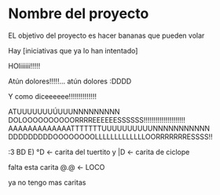 Nombre del proyecto 
===================

EL objetivo del proyecto es
hacer bananas que pueden volar

Hay [iniciativas que ya lo han intentado] 

HOliiiiii!!!!! 

Atún dolores!!!!!... atún dolores :DDDD

Y como diceeeeee!!!!!!!!!!!!!! 

ATUUUUUUUÚUUUNNNNNNNNN DOLOOOOOOOOOORRRREEEEEESSSSSS!!!!!!!!!!!!!!!!!!!!!
AAAAAAAAAAAAATTTTTTTUUUUUUUUUUNNNNNNNNNNN DDDDDDDDDOOOOOOOOLLLLLLLLLLLLLOORRRRRRRESSSS!!

:3  BD  E) °D <- carita del tuertito    y    |D <- carita de ciclope 

falta esta carita @.@ <- LOCO 


ya no tengo mas caritas 
